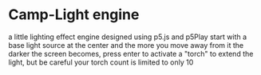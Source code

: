 # Camp-Light engine

a little lighting effect engine designed using p5.js and p5Play start with a base light source at the center and the more you move away from it the darker the screen becomes, press enter to activate a "torch" to extend the light, but be careful your torch count is limited to only 10
